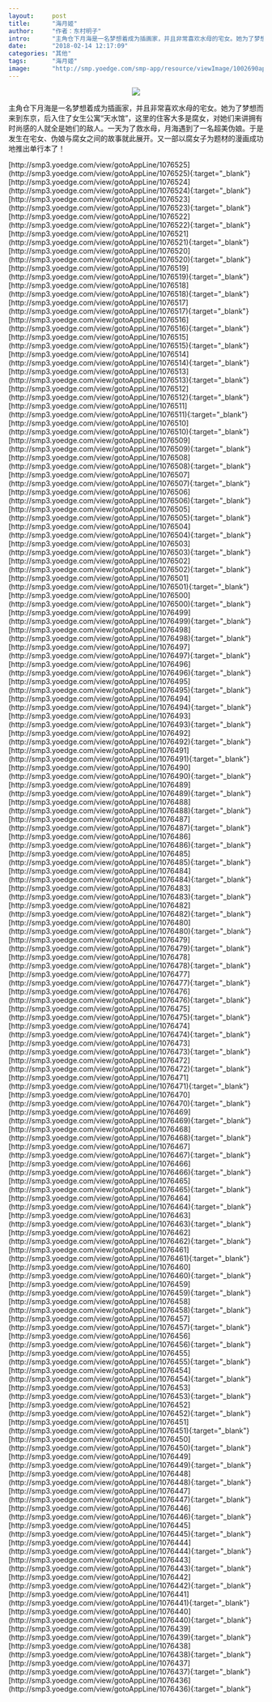 ```yaml
---
layout:     post
title:      "海月姬"
author:     "作者：东村明子"
intro:      "主角仓下月海是一名梦想着成为插画家，并且非常喜欢水母的宅女。她为了梦想而来到东京，后入住了女生公寓“天水馆”，这里的住客大多是腐女，对她们来讲拥有时尚感的人就全是她们的敌人。一天为了救水母，月海遇到了一名超美伪娘。于是发生在宅女、伪娘与腐女之间的故事就此展开。又一部以腐女子为题材的漫画成功地推出单行本了！"
date:       "2018-02-14 12:17:09"
categories: "其他"
tags:       "海月姬"
image:      "http://smp.yoedge.com/smp-app/resource/viewImage/1002690appline.png"
---
```

<div style="text-align: center">
<p><img src="http://smp.yoedge.com/smp-app/resource/viewImage/1002690appline.png"/></p>
</div>
<p class="post-meta">
<span>主角仓下月海是一名梦想着成为插画家，并且非常喜欢水母的宅女。她为了梦想而来到东京，后入住了女生公寓“天水馆”，这里的住客大多是腐女，对她们来讲拥有时尚感的人就全是她们的敌人。一天为了救水母，月海遇到了一名超美伪娘。于是发生在宅女、伪娘与腐女之间的故事就此展开。又一部以腐女子为题材的漫画成功地推出单行本了！</span>
</p>
[http://smp3.yoedge.com/view/gotoAppLine/1076525](http://smp3.yoedge.com/view/gotoAppLine/1076525){:target="_blank"}
[http://smp3.yoedge.com/view/gotoAppLine/1076524](http://smp3.yoedge.com/view/gotoAppLine/1076524){:target="_blank"}
[http://smp3.yoedge.com/view/gotoAppLine/1076523](http://smp3.yoedge.com/view/gotoAppLine/1076523){:target="_blank"}
[http://smp3.yoedge.com/view/gotoAppLine/1076522](http://smp3.yoedge.com/view/gotoAppLine/1076522){:target="_blank"}
[http://smp3.yoedge.com/view/gotoAppLine/1076521](http://smp3.yoedge.com/view/gotoAppLine/1076521){:target="_blank"}
[http://smp3.yoedge.com/view/gotoAppLine/1076520](http://smp3.yoedge.com/view/gotoAppLine/1076520){:target="_blank"}
[http://smp3.yoedge.com/view/gotoAppLine/1076519](http://smp3.yoedge.com/view/gotoAppLine/1076519){:target="_blank"}
[http://smp3.yoedge.com/view/gotoAppLine/1076518](http://smp3.yoedge.com/view/gotoAppLine/1076518){:target="_blank"}
[http://smp3.yoedge.com/view/gotoAppLine/1076517](http://smp3.yoedge.com/view/gotoAppLine/1076517){:target="_blank"}
[http://smp3.yoedge.com/view/gotoAppLine/1076516](http://smp3.yoedge.com/view/gotoAppLine/1076516){:target="_blank"}
[http://smp3.yoedge.com/view/gotoAppLine/1076515](http://smp3.yoedge.com/view/gotoAppLine/1076515){:target="_blank"}
[http://smp3.yoedge.com/view/gotoAppLine/1076514](http://smp3.yoedge.com/view/gotoAppLine/1076514){:target="_blank"}
[http://smp3.yoedge.com/view/gotoAppLine/1076513](http://smp3.yoedge.com/view/gotoAppLine/1076513){:target="_blank"}
[http://smp3.yoedge.com/view/gotoAppLine/1076512](http://smp3.yoedge.com/view/gotoAppLine/1076512){:target="_blank"}
[http://smp3.yoedge.com/view/gotoAppLine/1076511](http://smp3.yoedge.com/view/gotoAppLine/1076511){:target="_blank"}
[http://smp3.yoedge.com/view/gotoAppLine/1076510](http://smp3.yoedge.com/view/gotoAppLine/1076510){:target="_blank"}
[http://smp3.yoedge.com/view/gotoAppLine/1076509](http://smp3.yoedge.com/view/gotoAppLine/1076509){:target="_blank"}
[http://smp3.yoedge.com/view/gotoAppLine/1076508](http://smp3.yoedge.com/view/gotoAppLine/1076508){:target="_blank"}
[http://smp3.yoedge.com/view/gotoAppLine/1076507](http://smp3.yoedge.com/view/gotoAppLine/1076507){:target="_blank"}
[http://smp3.yoedge.com/view/gotoAppLine/1076506](http://smp3.yoedge.com/view/gotoAppLine/1076506){:target="_blank"}
[http://smp3.yoedge.com/view/gotoAppLine/1076505](http://smp3.yoedge.com/view/gotoAppLine/1076505){:target="_blank"}
[http://smp3.yoedge.com/view/gotoAppLine/1076504](http://smp3.yoedge.com/view/gotoAppLine/1076504){:target="_blank"}
[http://smp3.yoedge.com/view/gotoAppLine/1076503](http://smp3.yoedge.com/view/gotoAppLine/1076503){:target="_blank"}
[http://smp3.yoedge.com/view/gotoAppLine/1076502](http://smp3.yoedge.com/view/gotoAppLine/1076502){:target="_blank"}
[http://smp3.yoedge.com/view/gotoAppLine/1076501](http://smp3.yoedge.com/view/gotoAppLine/1076501){:target="_blank"}
[http://smp3.yoedge.com/view/gotoAppLine/1076500](http://smp3.yoedge.com/view/gotoAppLine/1076500){:target="_blank"}
[http://smp3.yoedge.com/view/gotoAppLine/1076499](http://smp3.yoedge.com/view/gotoAppLine/1076499){:target="_blank"}
[http://smp3.yoedge.com/view/gotoAppLine/1076498](http://smp3.yoedge.com/view/gotoAppLine/1076498){:target="_blank"}
[http://smp3.yoedge.com/view/gotoAppLine/1076497](http://smp3.yoedge.com/view/gotoAppLine/1076497){:target="_blank"}
[http://smp3.yoedge.com/view/gotoAppLine/1076496](http://smp3.yoedge.com/view/gotoAppLine/1076496){:target="_blank"}
[http://smp3.yoedge.com/view/gotoAppLine/1076495](http://smp3.yoedge.com/view/gotoAppLine/1076495){:target="_blank"}
[http://smp3.yoedge.com/view/gotoAppLine/1076494](http://smp3.yoedge.com/view/gotoAppLine/1076494){:target="_blank"}
[http://smp3.yoedge.com/view/gotoAppLine/1076493](http://smp3.yoedge.com/view/gotoAppLine/1076493){:target="_blank"}
[http://smp3.yoedge.com/view/gotoAppLine/1076492](http://smp3.yoedge.com/view/gotoAppLine/1076492){:target="_blank"}
[http://smp3.yoedge.com/view/gotoAppLine/1076491](http://smp3.yoedge.com/view/gotoAppLine/1076491){:target="_blank"}
[http://smp3.yoedge.com/view/gotoAppLine/1076490](http://smp3.yoedge.com/view/gotoAppLine/1076490){:target="_blank"}
[http://smp3.yoedge.com/view/gotoAppLine/1076489](http://smp3.yoedge.com/view/gotoAppLine/1076489){:target="_blank"}
[http://smp3.yoedge.com/view/gotoAppLine/1076488](http://smp3.yoedge.com/view/gotoAppLine/1076488){:target="_blank"}
[http://smp3.yoedge.com/view/gotoAppLine/1076487](http://smp3.yoedge.com/view/gotoAppLine/1076487){:target="_blank"}
[http://smp3.yoedge.com/view/gotoAppLine/1076486](http://smp3.yoedge.com/view/gotoAppLine/1076486){:target="_blank"}
[http://smp3.yoedge.com/view/gotoAppLine/1076485](http://smp3.yoedge.com/view/gotoAppLine/1076485){:target="_blank"}
[http://smp3.yoedge.com/view/gotoAppLine/1076484](http://smp3.yoedge.com/view/gotoAppLine/1076484){:target="_blank"}
[http://smp3.yoedge.com/view/gotoAppLine/1076483](http://smp3.yoedge.com/view/gotoAppLine/1076483){:target="_blank"}
[http://smp3.yoedge.com/view/gotoAppLine/1076482](http://smp3.yoedge.com/view/gotoAppLine/1076482){:target="_blank"}
[http://smp3.yoedge.com/view/gotoAppLine/1076480](http://smp3.yoedge.com/view/gotoAppLine/1076480){:target="_blank"}
[http://smp3.yoedge.com/view/gotoAppLine/1076479](http://smp3.yoedge.com/view/gotoAppLine/1076479){:target="_blank"}
[http://smp3.yoedge.com/view/gotoAppLine/1076478](http://smp3.yoedge.com/view/gotoAppLine/1076478){:target="_blank"}
[http://smp3.yoedge.com/view/gotoAppLine/1076477](http://smp3.yoedge.com/view/gotoAppLine/1076477){:target="_blank"}
[http://smp3.yoedge.com/view/gotoAppLine/1076476](http://smp3.yoedge.com/view/gotoAppLine/1076476){:target="_blank"}
[http://smp3.yoedge.com/view/gotoAppLine/1076475](http://smp3.yoedge.com/view/gotoAppLine/1076475){:target="_blank"}
[http://smp3.yoedge.com/view/gotoAppLine/1076474](http://smp3.yoedge.com/view/gotoAppLine/1076474){:target="_blank"}
[http://smp3.yoedge.com/view/gotoAppLine/1076473](http://smp3.yoedge.com/view/gotoAppLine/1076473){:target="_blank"}
[http://smp3.yoedge.com/view/gotoAppLine/1076472](http://smp3.yoedge.com/view/gotoAppLine/1076472){:target="_blank"}
[http://smp3.yoedge.com/view/gotoAppLine/1076471](http://smp3.yoedge.com/view/gotoAppLine/1076471){:target="_blank"}
[http://smp3.yoedge.com/view/gotoAppLine/1076470](http://smp3.yoedge.com/view/gotoAppLine/1076470){:target="_blank"}
[http://smp3.yoedge.com/view/gotoAppLine/1076469](http://smp3.yoedge.com/view/gotoAppLine/1076469){:target="_blank"}
[http://smp3.yoedge.com/view/gotoAppLine/1076468](http://smp3.yoedge.com/view/gotoAppLine/1076468){:target="_blank"}
[http://smp3.yoedge.com/view/gotoAppLine/1076467](http://smp3.yoedge.com/view/gotoAppLine/1076467){:target="_blank"}
[http://smp3.yoedge.com/view/gotoAppLine/1076466](http://smp3.yoedge.com/view/gotoAppLine/1076466){:target="_blank"}
[http://smp3.yoedge.com/view/gotoAppLine/1076465](http://smp3.yoedge.com/view/gotoAppLine/1076465){:target="_blank"}
[http://smp3.yoedge.com/view/gotoAppLine/1076464](http://smp3.yoedge.com/view/gotoAppLine/1076464){:target="_blank"}
[http://smp3.yoedge.com/view/gotoAppLine/1076463](http://smp3.yoedge.com/view/gotoAppLine/1076463){:target="_blank"}
[http://smp3.yoedge.com/view/gotoAppLine/1076462](http://smp3.yoedge.com/view/gotoAppLine/1076462){:target="_blank"}
[http://smp3.yoedge.com/view/gotoAppLine/1076461](http://smp3.yoedge.com/view/gotoAppLine/1076461){:target="_blank"}
[http://smp3.yoedge.com/view/gotoAppLine/1076460](http://smp3.yoedge.com/view/gotoAppLine/1076460){:target="_blank"}
[http://smp3.yoedge.com/view/gotoAppLine/1076459](http://smp3.yoedge.com/view/gotoAppLine/1076459){:target="_blank"}
[http://smp3.yoedge.com/view/gotoAppLine/1076458](http://smp3.yoedge.com/view/gotoAppLine/1076458){:target="_blank"}
[http://smp3.yoedge.com/view/gotoAppLine/1076457](http://smp3.yoedge.com/view/gotoAppLine/1076457){:target="_blank"}
[http://smp3.yoedge.com/view/gotoAppLine/1076456](http://smp3.yoedge.com/view/gotoAppLine/1076456){:target="_blank"}
[http://smp3.yoedge.com/view/gotoAppLine/1076455](http://smp3.yoedge.com/view/gotoAppLine/1076455){:target="_blank"}
[http://smp3.yoedge.com/view/gotoAppLine/1076454](http://smp3.yoedge.com/view/gotoAppLine/1076454){:target="_blank"}
[http://smp3.yoedge.com/view/gotoAppLine/1076453](http://smp3.yoedge.com/view/gotoAppLine/1076453){:target="_blank"}
[http://smp3.yoedge.com/view/gotoAppLine/1076452](http://smp3.yoedge.com/view/gotoAppLine/1076452){:target="_blank"}
[http://smp3.yoedge.com/view/gotoAppLine/1076451](http://smp3.yoedge.com/view/gotoAppLine/1076451){:target="_blank"}
[http://smp3.yoedge.com/view/gotoAppLine/1076450](http://smp3.yoedge.com/view/gotoAppLine/1076450){:target="_blank"}
[http://smp3.yoedge.com/view/gotoAppLine/1076449](http://smp3.yoedge.com/view/gotoAppLine/1076449){:target="_blank"}
[http://smp3.yoedge.com/view/gotoAppLine/1076448](http://smp3.yoedge.com/view/gotoAppLine/1076448){:target="_blank"}
[http://smp3.yoedge.com/view/gotoAppLine/1076447](http://smp3.yoedge.com/view/gotoAppLine/1076447){:target="_blank"}
[http://smp3.yoedge.com/view/gotoAppLine/1076446](http://smp3.yoedge.com/view/gotoAppLine/1076446){:target="_blank"}
[http://smp3.yoedge.com/view/gotoAppLine/1076445](http://smp3.yoedge.com/view/gotoAppLine/1076445){:target="_blank"}
[http://smp3.yoedge.com/view/gotoAppLine/1076444](http://smp3.yoedge.com/view/gotoAppLine/1076444){:target="_blank"}
[http://smp3.yoedge.com/view/gotoAppLine/1076443](http://smp3.yoedge.com/view/gotoAppLine/1076443){:target="_blank"}
[http://smp3.yoedge.com/view/gotoAppLine/1076442](http://smp3.yoedge.com/view/gotoAppLine/1076442){:target="_blank"}
[http://smp3.yoedge.com/view/gotoAppLine/1076441](http://smp3.yoedge.com/view/gotoAppLine/1076441){:target="_blank"}
[http://smp3.yoedge.com/view/gotoAppLine/1076440](http://smp3.yoedge.com/view/gotoAppLine/1076440){:target="_blank"}
[http://smp3.yoedge.com/view/gotoAppLine/1076439](http://smp3.yoedge.com/view/gotoAppLine/1076439){:target="_blank"}
[http://smp3.yoedge.com/view/gotoAppLine/1076438](http://smp3.yoedge.com/view/gotoAppLine/1076438){:target="_blank"}
[http://smp3.yoedge.com/view/gotoAppLine/1076437](http://smp3.yoedge.com/view/gotoAppLine/1076437){:target="_blank"}
[http://smp3.yoedge.com/view/gotoAppLine/1076436](http://smp3.yoedge.com/view/gotoAppLine/1076436){:target="_blank"}


